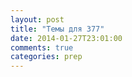 ```yaml
---
layout: post
title: "Темы для 377"
date: 2014-01-27T23:01:00
comments: true
categories: prep 
---
```

